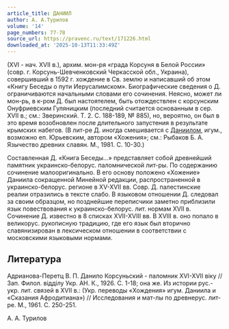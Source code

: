 ```yaml
---
article_title: ДАНИИЛ
author: А. А.Турилов
volume: '14'
page_numbers: 77-78
source_url: https://pravenc.ru/text/171226.html
downloaded_at: '2025-10-13T11:33:49Z'
---
```


(XVI - нач. XVII в.), архим. мон-ря «града Корсуня в Белой России» (совр. г. Корсунь-Шевченковский Черкасской обл., Украина), совершивший в 1592 г. хождение в Св. землю и написавший об этом «Книгу Беседы о пути Иерусалимском». Биографические сведения о Д. ограничиваются начальными словами его сочинения. Неясно, может ли мон-рь, в к-ром Д. был настоятелем, быть отождествлен с корсунским Онуфриевским Гуляницким (последний считается основанным в сер. XVII в.; см.: Зверинский. Т. 2. С. 188-189, № 885), но, вероятно, он был в это время возобновлен после длительного запустения в результате крымских набегов. (В лит-ре Д. иногда смешивается с [Даниилом](https://pravenc.ru/text/Даниилом.html), игум., возможно еп. Юрьевским, автором «Хожения»; см.: Рыбаков Б. А. Язычество древних славян. М., 1981. С. 10-30.)

Составленная Д. «Книга Беседы...» представляет собой древнейший памятник украинско-белорус. паломнической лит-ры. По содержанию сочинение малооригинально. В его основу положено «Хожение» Даниила сокращенной Минейной редакции, распространенной в украинско-белорус. регионе в XV-XVII вв. Совр. Д. палестинские реалии отразились в тексте слабо. В языковом отношении Д. следовал за своим образцом, но позднейшие переписчики заметно приблизили язык повествования к украинско-белорус. лит. нормам XVII в. Сочинение Д. известно в 8 списках XVII-XVIII вв. В XVIII в. оно попало в великорус. рукописную традицию, где его язык был вторично славянизирован в лексическом отношении в соответствии с московскими языковыми нормами.

## Литература

Адрианова-Перетц В. П. Данило Корсуньский - паломник XVI-XVII вiку // Зап. Филол. вiддiлу Укр. АН. К., 1926. С. 1-18; она же. Из истории рус.-укр. лит. связей в XVII в.: (Укр. переводы «Хождения» игум. Даниила и «Сказания Афродитиана») // Исследования и мат-лы по древнерус. лит-ре. М., 1961. С. 250-251.

А. А.  Турилов
